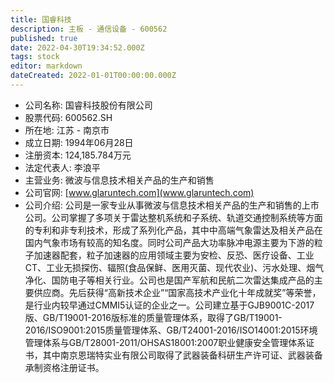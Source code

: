 ```yaml
---
title: 国睿科技
description: 主板 - 通信设备 - 600562
published: true
date: 2022-04-30T19:34:52.000Z
tags: stock
editor: markdown
dateCreated: 2022-01-01T00:00:00.000Z
---
```


- 公司名称: 国睿科技股份有限公司
- 股票代码: 600562.SH
- 所在地: 江苏 - 南京市
- 成立日期: 1994年06月28日
- 注册资本: 124,185.784万元
- 法定代表人: 李浪平
- 主营业务: 微波与信息技术相关产品的生产和销售
- 公司官网: [www.glaruntech.com](www.glaruntech.com)
- 公司介绍: 公司是一家专业从事微波与信息技术相关产品的生产和销售的上市公司。公司掌握了多项关于雷达整机系统和子系统、轨道交通控制系统等方面的专利和非专利技术，形成了系列化产品，其中中高端气象雷达及相关产品在国内气象市场有较高的知名度。同时公司产品大功率脉冲电源主要为下游的粒子加速器配套，粒子加速器的应用领域主要为安检、反恐、医疗设备、工业CT、工业无损探伤、辐照(食品保鲜、医用灭菌、现代农业)、污水处理、烟气净化、国防电子等相关行业。公司也是国产军航和民航二次雷达集成产品的主要供应商。先后获得“高新技术企业”“国家高技术产业化十年成就奖”等荣誉，是行业内较早通过CMMI5认证的企业之一。公司建立基于GJB9001C-2017版、GB/T19001-2016版标准的质量管理体系，取得了GB/T19001-2016/ISO9001:2015质量管理体系、GB/T24001-2016/ISO14001:2015环境管理体系与GB/T28001-2011/OHSAS18001:2007职业健康安全管理体系证书，其中南京恩瑞特实业有限公司取得了武器装备科研生产许可证、武器装备承制资格注册证书。


